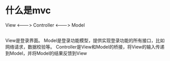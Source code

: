 # 什么是mvc

 View <---> Controller <---> Model 
 
## 
View是登录界面。
Model是登录功能模型，提供实现登录功能的所有接口，比如网络请求，数据校验等。
Controller是View和Model的桥接，将View的输入传递到Model，并将Model的结果反馈到View